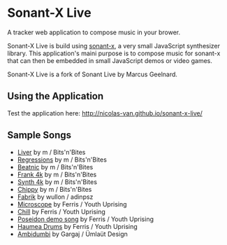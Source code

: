 Sonant-X Live
=============

A tracker web application to compose music in your brower.

Sonant-X Live is build using [sonant-x](https://github.com/nicolas-van/sonant-x), a very small JavaScript
synthesizer library. This application's maini purpose is to compose music for sonant-x that can then be embedded in
small JavaScript demos or video games.

Sonant-X Live is a fork of Sonant Live by Marcus Geelnard.

Using the Application
---------------------

Test the application here: http://nicolas-van.github.io/sonant-x-live/

Sample Songs
------------

* [Liver](http://nicolas-van.github.io/sonant-x-live/#N4Igzg9gdg5gMgUyiAXAZgOwBpzRgEQEMAXQ1AbVAjAGMBGAfQhuNWxGvoYBMFWUADDk6NexAK5QEqIR1qMAHkgBuM4fIbKIAG1R0AnACZ1XAO6FlCAGYQATgFtUaE4aYs2LnnzVyarsZLSKOycrkpQqoKeWroohgJ0nuaWNg5OOFAQAJZgCAxWhLy2PioMJKQ0ANZsABz6OKVg4mCkWcgodIZoACwNEQy2CNoIhLl6aABsk33KDPajxAjFHfqJIFYK%2BVnai8vG65tWgwCOqACsNWj1BwMIkFCEUDRBhme9N7zahACeDMRZ9iCExwGy8X1%2BhHs%2FE6a1BAAdHvkTqhgTcEVAylC9N12NobEwNEcEKcoiA8RB8odkR0cOSkcSUbT8ZDofozkyKclrHZHKS4RREsYhEJBVhBQBdHA0CigdrkOhvLAixXKoVinFKzXCrU65W9PWahVqhXYbXK4FmrXigC%2BWFlApVYsdRsNGst7p1Cv1Tu9LuVps9Z3qHoENptdt8jGY%2FBCGjEPhEXgkUgTGnCkVkiZiqFe7MjDC5qV5%2B1Cbn4NU88dJpYCKY6Fd8YRUemiOj0qySFm5aTiGWyuXyhSWJX65UIVSc%2Bn07EazVa7TOUymM1uw1GQToAi3W5X8xaw7iZzzoKs212OZBVIZ6CMl9u90ezxzR7vnx%2BfwBQQboLfEKxKAma54URIkSWPTZ0UxfgJlxfFE1Anw6RPak1iQ6l3jpFlzlgzkuyLdIQH5FB5SwYxRXI0jJRAaViPtYi6DQENdWYpjWJY9jhXDOj5S6Di%2BLYgT%2BKta0uPzaNUAbRMq0zOM%2BECVMuHTBTGGzasNELHkFNccSUEk2h%2FG8NS%2FCTeSjKbCItM0NszILPDNNJTIcjyAoihRWRSjHCcUDOdz%2BiaFpCDaVBugMFdBjXMYUG6CYBBnfo93PDpGLvU8dgPWErxJTc0DQfZQUGB8ng3eJXyGd9%2FkBYLSvBKC9FRYCMQQ7y70grCOgEBs6Xg6lZCQzLEPxJq80w%2F86BqHDbJSezZCI8gPUSOgqJoygQDlbU6DdT0NQ2gMRU2vaAx2rbdtdbAjvW%2Fb1UOnEw1tKgNB02MuGkkxRDkusZMU5saXzVTc1eybu15T7tPcYJK0MkGTI%2BzwlJ%2B0s%2FpfRtAfwhz%2B2codll82ZPOqbzsYYfz5z0HywqGEZIu6GodxAUoEoPeJZBPM8GZS6kYqZzYCugR8XkVD4yt%2BCqgk5sF3za0XIKayXEQljkCS4aX5eQ69esGnr5blsl8Q0nsZoFMVDYWsUlplVaBUupjzqE622NtjjbojRNHoBl781rEWAbhz6VOs%2F78114tPBd5G3Zrd6gmuUtvdbWIvU7Kae32RyBxcg8CdxnMQobWcAqC9qMDzUpwopjcBAmDbdwWBnulF1LEucG4msMfQJjyrm7h5orn3AsWhc%2FRkBZqtq6DodgGvpElG4ntqMEbrrCQ17WKRVrLlepYbmVGwwMJ1uy9ZwWb5tIw3DFN2jzfo51r%2BNS2bev30zmNM4TvNB27sv%2BUH8NJ%2FTqEy144HR%2Fs%2FV%2BTpgwsUdvdLgIcpKQ1dhHZSDAY6%2FWsgYEs6l968jWKWHSqJw78Chh7VAUd9JIO%2BlDVSaCE5AxbKtdGg5XKkg8sQCoeMGJxVmETQK7RGYExLuuYKFc1h02rssKhTcWZiLZtefQNR273i7k%2BXSQFNi%2Fg%2FJVAC1Vxb%2FleC1EC7M9EYlnhNbqqtlb9R%2Bmha888t7QWuHSQOPhZoUWcIkNA58VpygYutZKe1jTJW8a6Mivj1T%2BJ8eEoJhoAkhI2sEi6YSlSiS8bxEUKSxRoHZKk1xaSGLsk6M4EUGTDQ5JKQU9JmSxS8XyVEvJOSilZMSR%2FLx9Tyl%2F0KXklpR1cltNae0mpPTundKAUMq6%2FTQwiQ%2Fs7MGT03oEPgcmT2%2BZkFZj9kjRMjj0DBzBnpYyYdSFEJsss0hiM8ylg2bIFOGNGGdA4WUFh448aGH2LnYmukc79H4ZFK404q77j2EjZmaVljTwsbXGCd5uYPG7nEHoWj%2B4aPeD%2BQWtV0AgoYFLak8jWr%2FhqLvCkpiSRqxXhY1C6trGax0Z1PeidgaHwoOtE%2BLiPHcXiT%2Fb0rKAGOnmt0Z%2B7LImcr5eMiMa0Blcp6etMVADNqANGQK5igCkn0tFYK2VgYVUXUOpK1VrFIFiW2fMxBByfZkIskZX2sRjXnK2eWCGczQ4IMOeQ2OlkrV0KcgwhmSNmGsOxAIHotyuH5yMHQVExdyYCKSj0MevzErxG%2FIcSRF4m6Yp8qLSFvM6pwvUS8LNI8X6GMnhJAtbV4gmMXmY5elJC2WLJSSfYI1%2BBnFJbhGlTilUiiNp2xaUozZeLvoJAd%2F9%2BK3SorYCAphEALibY3JA3AAAK5QljtH0NaIAAA%3D) by m / Bits'n'Bites
* [Regressions](http://nicolas-van.github.io/sonant-x-live/#N4Igzg9gdg5gMgUyiAXARjQBgDTmjAEQEMAXI1AbVAjAGM0B9CWk1AdlxvoYBMFWUOEF0Z8SAVygJUQkQwAeSAG4zOdRkogAbVACY0ANjXcA7kSUIAZhABOAW1Rpjupi3bPe%2FVcLouxk6XQnH1oXRSgVQQ9NHRRdAGYAVg8zC2t7R1woCABLMAQGSyI%2BG29lBlIyWgBrdgAOAE5ccrBxMDIc5HQEgBZmiIYbBC0EInzHHt1EppByuzGSBFL0Hr6QS3lCnK1F5d1cDcKhgEdUOsxdGcOhyCgiKFpAjCN1zb4tIgBPBhIcu0D4gc3sMvhU7AIMIDXgwAA73I4IU7oIGw%2BFEcGOTDJEBaaxMdQIpFCXEQQqbSwnTI4vEUxGoKEksEQxJ1XCM1JWWwOZEgGGUHAC7A4fb7JyAkXYMVC6WCiVSvp9ZJGPr7ZKAnoAXVwtEooC6FDQkxl0sN%2B0FppNRrQ8XNRpw1ttZuNFsdltFNrdJo9mA1AF9sHrKNbkoL7UlneGw8k0AkvSHJbGo8ak%2BbI5Lww6vYCwwK%2FQGQPrrazQ%2Bni16y0WE0YwxXdNXS8mG6mK%2FFWTH65Ww9m84GUAbE42S0PByPh2Pkz2C0G0GXx3PRwv56HJ4W64v10uN6O%2FZO5MwBBwQqIvFEj54JFJvHJwpFgnIYnpEti5Bz0tzZL5XAePGIr5%2F%2FJep5cGEyhUsBDAPnET4pOYnIZKe2R5AURQlGUAyVEQNSoIkQgtG0HRdGgOH9EogzDKM4woD05y4QM8ztEsji6GshyWNsux6CitJIgYmBCNcCC3PcjyPixwIfN8vz%2FN4hzvKC6ICPxmxwlAhIycpaIYqejJyNx3iMqxlLaTSRnEniCn6Xir5ct4fJ9uOoqSk5Tgudg4rOR5TiOa5aBaiAOp9r2Bo9Bw46GqFzohY24WWhFw4xSWCWRaFK78lum4ZQuSUJalfaGn0mWFeli47v61AEvuZzGMeinVeeAR%2FtwN6NRo2gtQw1nwR%2BoRflVIR%2BCe3UDRegRDQooFAZ%2BkFjZ175ZLk%2BSFMUjEoLxJEVCQVS1CgxGzAMrTtEQnSoD0aAzOUQwjGMgQ9Lxh5zAsK2ZtCbE7E9XFGVg8TxPs0I3NAwlPLoSmeBJPx%2FDdKJyd8FnoC8hwqWpO0oojsNYKy1KkrpplsjS5I45jSPYoyaN1Ie7KwW%2BtlpfanlOd5HnuT5dPM752q6lOeVRbaHDZVFSX2tzkpCzFotC4LvMi%2Fz4vC5LEVi3LuUUEVm4C1lUvy9Lcuy0rasq8V%2Bs%2Br6u4VW4KCHnIv6TdwAGjXVzXW61sRTM%2BBKzfSHiVSgGPgVbY2241IERIHEFtVBrs9e7CELchy3LFg93oZtmHbbov14Ydx1Uas62XRRgQGN9GMPQxezQS97ErVChl0lRmAGIeAlCQ8TxsPD4mglJkPQtDTIndiCPwnpcQo5pAh1GsOkEsPZmkjXSLBAZRkMuZWkNC8FNpDZp52crW6s86LNH2z%2Fkc%2Fq8Uy4liQFZK0z75fzp3xLE7G2VZ5exbBJ%2B3VAeO%2BNwd%2F0gi7OqUdfrgS9j7f8g0fz8AaugSBPUHZjSAeXcCoD5pISWqhIIidSIYSwigG0FxggZwIuwHCUU9qkTztdM4REGjnToo9eODRfqsUrnsD6tdgYg3%2BncFuokoYgkkhDPqslhF93NmwjSqlh7SNRKpNGRpCbY1rrPMkSN1Ez1xqSWG6io5CF3q5fYgJjFuQ8iYix5izGmOlJYhU2AlSSj8gFKgnMDQYANl4w2MpdYzm8QEw2fib4%2BNCRuXWGYrT8wME6MJcTfFv0LFEpoRE%2BhETioEzJQ4Ilth6NGYiqSslFOya%2FfMe4zafxttAs8v9uqMCQXVSCZ0wFu0ptvFpPUP4wNqv1eqgExoNN6UAzAd5PxRyhIhRaKEVq0TwcnAhWBZkMAOmQ9Au0LrkVoegeIhcXglw4msjG7C3qcJekZFk8QribD4YDQRPcJFd1QO3UG8ktIxmCIPWRRlnmozeZQqe3BtGE3nlSJetcN6rwhA0YmVk2ldVwLvTKNirG2K8uY2U1j6ZuRcWfIMGsTTEXtIS2%2BToiKkuvgSpoYU0w809M%2FIlVLdYUqJTfMlsUCWsuZbfeWT9iqGA7Ly%2FlJo2BOCNvmQsMToqSsStKyUBhRW3ypbfechhyVKtVSaAw6riWGEZaU8q3AvYRxqu1Wp9sJqjO4EAw0IC4VzV6Ua7pIczW9Idpalwwy1hoLtd4SZsdsFp0YXMra2ElkrKOl0RIdZi4DBoZRGc%2FiqEMHogc56xyDnV3xrXNgrCxJkWbiJOIPQQa90eatIRYNYZsDzYjYeNax56B%2Bjo%2FEgKCYGSzQvZtw8IW6K0gkResKt7wt5DTIpZiJSOUnTiwK7iL4ZLCg%2FOd9951K1pfS9cetkrstVvio2JtDVmy9V%2FapltYH9PNQAupodYgzihC%2BH1hDPYVKddbYacCBkWuiGHYBvT0EFhjlglaUb1r4O2j0BoIUY2kXDVnS58qllxoLroNuuDk3MMfAPckHCPZnNrjaOomb80AwEegEZFbO6iORvcytby2Ag1rUZI5MjJEYBhVjaen0u0dtBSZbNzbYbr2beMhFo79YKuFI2RyGLxPYFFNOtx59oqLuKd41d0ViXxLiaVPyNgIAmEQJGkZJCoA8AAAqVCWF0G0vogAAA) by m / Bits'n'Bites
* [Beatnic](http://nicolas-van.github.io/sonant-x-live/#N4Igzg9gdg5gMgUyiAXARgCxoDTmjAEQEMAXI1AbVAjAGM0B9CWk1AdlxvoYBMFWUABk51GfEgFcoCVMJBdGADyQA3VDnmiGKiABtUAJgCsRkdwDuRFQgBmEAE4BbWWYNMW7V734vNtN%2BJSMkJeylBq6F46%2BijGpn5ultZ2Tr5QEACWYAgMNkR89r6qDKRktADW6oJyxWASYGQZyCEgxfYIughE2ahGAJxsNeEMjt0kCIWxRhi4Noq5Gbrjkwaz8zbtAI691WsM7ZBQRFC0wcYzIHPeukQAngwkGY7BGld8N%2FdEjgIAzK%2FzAAdjrktqgLlcgVASt9DBpdHYmFoNghti14RBcutQWiEcjUXJ0dCBASEUlbA5nC0AZQcDhVrTsHTGcyfth6czVqz2QzWUzOdgZoK2cymbyRdhWUYALq4WiUUDNCiYDjCVWMjAq7Bq5Va3XCHVq%2FUavW6g0ms3a42GqUAX2wCppVpNhudrpd7rd6s1Zp9Vtt9pAiotpqdls1YddwaN4ZD3qdweV%2FodKCVodjno9LqjGZzqqTgcdMczuZLxbLWtt%2BYU7gEADYzGIfC1q4FpL5q2EInJq9F1H1Vn5GGSUpTu3Q3MwBPEuAEm2P%2FN5JG2UAAOUKqdvj7R6PsDmcMYcUtKZbK5fITIrDUpECqGXatYZ1BpEJp3%2B9tDpdHqxFcYAxDFQRjGC90H7PYbEWZZfCuPF1DQQRjD2A5oGOU5DBMPZ3juB4nmCOQ3g6bCvmJPZIRBFFoMBYFiN8Qlq1gnEMRg7ESSYljcEJGjGIPKxyVSKkaXFBlhKE0ScH1MTJJE6SpJlEA5RTZMlR%2BUxy31H41NNFTS0ZDTS0rO1qC0SdUDXQdF03bhWzwhsGE7SzGF7ZstEPfj5wnDxVy8cRLNnJcbISOyN2chcnPcnjkiPFp0iyHI8gKdQMIfQDr1vFAjAAhgn0aZo0AGXAP06boXjYNh62SoCGhAtAyvAyDqvA7F4LYPp4iuZCjhOYI%2BlZS55iw%2B5HmeSjriImEWghYEGLaqioS4%2BCzLopF2JAQlmIo7jpo4hF5pXDhVtJXiR18akUwZbkOXFLlJNWIUZlugVhRmc7hRku7HulWV5QLFMIyzNNfRjbNgYB%2BNQZVfNFU06GdKzAxeXhxlEf1RG0FR%2BHIcoP7zXB9NsfxvHCZ1QGvUxs6wbjSn0xJknoyJinqYZmmNTJpV%2BkZdntU52GeZhvMbSrYzPP2ls51s6yHKC8JJacvK9xco6ovlhcTJQEWtx8kK%2FKCTxAvsyJAtlsDAtcykBxi094pAzLUsqKYVMy7KX2af932Gdoiu%2FDAfj%2FeJilGKrJjluqlgavryNRAw0B%2BAd2oQQ5ULOJKCI%2BHDhpQPpMMIz5xrR%2FbJqhBjwVmol1Ba7aMXopqK8xCPaNxbFes43OfZr02Tqx5kPXEk1Vm1XU%2B9NXuh6zSMx5%2BOSFKoH6KD5yNkd53nWbzxe57X51WZhzB153jeBcM8zVfVqyxfMiWQqUYL50cncpmnBXIv45WPIEY%2B%2FN8xcdZQC59318KnLiF4dusRcAWziueSYNsSBlDtiuMytR6g5TfJlD2X5ghsAyn7YYAcoJ3xDrg2OWINp%2FAwMXfY8cUJdV6P8Uag1cKoHKinMadZ8IlyLqRai41awXCWtwBirFa4MThA3Da%2B1m4CBqpnA6GJgFyFOrPc0UklE9wZMIVYg9VESi7rqGY%2FcRKfXkt9IMC80asjnpgDR2kUZmKRjYreaA1zWgPsYuxppUZWN0qYUx89eQeOjl4he2p3Ham0tHbuJirHL0CavU0aAVHROLMTUJfjjT%2BM8aTZxndNLA3ZjVHu5i0z6jYLSbmghN46RyZnPJMToYGQDNWI%2B4tT6i38pLP%2BtkjbKyHIrJ%2BXhGmBU1uFc%2BUjf5XyiLfYOJselm1ASecBCUWjFFtqgH4fRazwQKo%2BRBzt1C%2Fj%2FJswCqDiqmQQrWcq%2FtgJB2NjBeqKxGobVrGspCFDOpoTweHAaadggzVoaXdAxpw5kQYr1Aufy0bxF4YwfhNd1qomEWxURNd5pGHhRFPilINDyMScKVkMxTD1lxdgfFOLsAcB7oS4lFLsD1k1GuTOVL6zwUnkYmkcSansr5lE1xu8eW5i5V6Dlgqyz8osUKsV7oRU%2FEceKmVZTMlnXcdy2V6Sd7L2KYydV1TeVFPyUKtVa40BnI1dK3lhr6zar1Gq3k6yNVKvXoa2kGBM4WrlQGFxKrIyFI5s65VmY6lGW4P0lpktz7Xyll2Dpt8w2yL6cLbyzSNb8C%2FuFfWGh9wAJ%2BOVfcwDepgLPAszA8CrzQJvHbf8GA3aASdq%2Bb%2BpCDnkM9sEOB9acHVWuesW5Kz7lwsEH0DZ4cOqJ3UDHLOqchoBSYTnAQK4QVsJWqCriAiq4bQEbC9QMLsTlXEehCFh1H4zJAFinMKiR6nt1RJC92j%2B6j0vWgZlikZ4uplWkpxgtA1xrPgmk%2BrSL7hplhM421ZgHPxrLrfcgz40%2FpTWMw2t9%2Fxpq3Dm2ZsV83W3rcs9AlasrbJrWgDK9ajnfgwYILBgFW1XJoRBUOdzw7TRnVIuOCcqFTDIZ88dDDR3MPUFHDhhdN28bBQCyFddNpELhRuh5SLc6tTbtMjuv0SwvQZaS7ABrtFrjxdSlTuiSVKY%2BlpqpZSvoPqDB48seGfV4e9KUxexNpimhs%2FzN1NIpUVPw%2FqbmhrB5b3c4yWs9JfMWbdMvJ1FTQsea5jp%2B1qSjDWZ9U45zZ0zNuKVUFjzcWfHz3NTjMl9mPPxctfK5SqlzQJO9Q5jLcNsshNSzFnTaW96JeUiatx1WHNc0s%2F5rLx7Atdbwx14LRXMAFZRiVy0lnAt5dKzY6OdrqaxYcyNisRWn32vcV4owAWql9aNdUhxE8hvhdK2NkME3IuZfUnN6x6S8Nbb8%2FSXbmqZ0haLL6jlBk5L2AgOYRAzQMrNofDwAACqUCYzQpU2iAAAA) by m / Bits'n'Bites
* [Frank 4k](http://nicolas-van.github.io/sonant-x-live/#N4Igzg9gdg5gMgUyiAXARgKwA4A05owAiAhgC7GoDaoEYAxmgPoR2moDsetDjAJgmxQAGLvSb9SAVygJUIkNyYAPJADc5onqogAbVGgCcAJk1MA7sVUIAZhABOAW1QmF9I81YdN7iRtd0fAWlZFANvRhUodWFw7T10Y3CLK1tHZzwoCABLMARGa2J%2BO1QAZjCQNUYycjoAa1QsXAqoxjBJMHIs5HRsABY8SrsEHQRiXP0hdgwBlocx0gRilCMS6ZBrJXysnQWlkrwN%2FKGAR30ANjR5Q6HIKGIoOhDMM4PN%2Fh1iAE9GUiyHEP26zewy%2BVQcgjQLyBjAADvcjghTih%2BtC4VAwRCSmg8DpbMwxAikfJcRB8ptrCd9Di8RTEagUSSMfo0NiQIzkjZ7E50HgYVQRCJsSYhTgRWKcCYBThpi99v1xcKJTg5cqcP0VRq1ar%2BlKpewALp4OhUUDdShoVaiy0W6Y2q2262Oh3O%2B2uu3up1uz0el0%2Br2%2B72BjD6gC%2BOFNVAtuCjVujJTjCdjSZjKfjybTqcTmfTWYzedzBZzOdD4ZAZqlfornqrLprrrrdoblqb0xbJYjKEoVcT3aTvZj%2FbTg9ww5wo%2BH7bL%2FLH%2Fpngurc8XusXlZnq%2BXG8n5bX%2BZXu43S8P2fHh83YY75vY2IPN9Pd9vD6Xocnig8gk4%2FnEAj8r4kwR%2FBKRNErKvnEzgYGsr4cqk3LyNw7gsO%2B4S%2BDE%2FiBFIMgAQEERqFSaGMGBywQUklicmkqGZDkeQFEUfiVNUxB1PS5SVG0HTEF0%2BgYPIgzDKM4zoEIFwopUcwdIszhCFc5LbLs6TQrSSJnFJryMDc0D3I84Eooc7ygr8%2FzybpILfMQ4LODpmxooSfiHNZZmCMSeKvopfiMocrmoe5lJeXiDluXi0Fcn4fKdiIirytKoo4C82JxTgnD7COa5RdiLzLoqtoxdFkXpUq4WGiAxqdheaC9Jwy5lRVK7lUetWVfVNXVRWjUtc1Y5btOj7dfevVVXVnD9QKnWdkNvU9RN42niN5qtWuc2CgtopLWNbUDU1y3VUNM2rfN7WLftm3rQ1h1jWdjXbeeU6jStt2nXdx3redW21VVO0PSdj1rZNt6XaW24%2FVNgOfbqz5Xa%2BiFeJ%2BfDfqhv5BJhcOAbhPLQ4RRjEdDQXkSBbhvg0yGw3BeN%2FojxPYUBeHwQRuiSU01PY7BGTZLk%2BSFBJRFrPRpA1PUKDcTMqitO0nTdJgPEtEMIxjE8RhnFiguMGJcnLEY5QebJHOsh5PnsAYCvQupdwPE8vSAsZHzfAZISWTDltMsstvWZ50mwvC%2FnLE5pIuT5XtkjZqPeXS%2FPUqSHtnAygWkTBIVdTOkWKvst6tilieHgn0VJ1q2IlIVxXUNdXZfX1S0Hrtv0LTNZel8XFeHd9R0HR1V0AxtPXl3eHfzraF294N5VV0DQ%2BA7t%2FXPc3%2F1x8Dw8z%2BXYOlhDngoB%2B8OOaYMMYSE5PKCj280%2FEhguFB0fBcs4SQ8vhNr%2FhpNb%2BElNI9h6NCLj2GM6UzNUWztGodzvMTBLIWbFRZcUAWpPiMt9AlHllCUS8wtYGG1jJHYHMXA62DtgMoqkjaaSeIg1SekrZ%2FBCFCC2oIPZoCMEgt26JPKkKsu7cy6BapsmcgSF2od%2FaeVZEHJEkcw5MMoYCdkJ8ca8kjEqBU0VFQyOkXIqRB5NTqi1Eo7UajsQyjziaQuQih6Nimro9uzZxo7TlnoocBizFGOSg%2BUxWc6xlxWKKJx3cjwuL3CnSqTjDH1mcUnUxeVeyONilYvsK5QlBLcSEvKA5nHpTsX4me09HH7AtK4sqwpXoYHlBgMIkIzg7SvEk4pyS5zzxoASC%2BK8CQoT3rfLCO8ogNP3uBSCBJ35n3whfemJMiZX3%2FOgHpFNd6xFppzEiKRT6AkoqzGiHMwEMSYssS47ARItGARxboGAYGAl4tLASlwpIqWaELZWCD1bIJVmg8kPkDC9CaNcBAtxcGoESNCQhPxiFQzIaZJhylVLOx8ubBh6IKHHMZD7YOft0FIh4TSXWnCKFplYaSDpgJQrmkkVi2RUjcXYrUfsTxK58UvE4C8Gxi4DBaJKjo9xpT6VAx2mVEpLLkkJPyayzlE0AmijOGEBlAr7w8shJKPqZxAlcqSUyuK3jjGCvlRPUqzLKGxRKPYyVCqhDCrzOq9uvQiWarKS3KgBg8ksg1Ras8L5KlLyGV%2Ba%2Bq8Bl7wfnvQie8OnkwQraq%2BWF0JOvviM%2FCbqJlkSZmWFm1F2ZLH%2BScqoPNGJ8wFrGjZnFkSGEVlLfiNtlIfjgeJJYaAsDXK2CggtqluFCDVcWnBJt9BGFdh8629ICEmQdpCAF8JPJrDsowiEQgmgQvYb7ThMKAqki7YiwRWAPwiMmeReQGKMrRXiteRcyjpj7E3aqLdLxd3ZR3dlPdR7D0xWpQXM0mA8m5NFNey9N6r0PvvU%2Bu9L7b1vsfa%2Bj977n3fs%2FT%2Br9AH72D0NZNP9d7BS%2FuvVq41YUjxQYMfBx84HO6IbXFB4DlrJVzxg0XSqqHfr4ZQ%2FylckHH0QYA4PP95G0Nkf%2FTR%2BjFZv3Ueo8hqjT7GNUpDNangVT161L4wjO%2B0MXXr3RpjY%2Bc7uRHzxt0n1j8%2FWIzacMpp8mWnjPwh0lwMzI0%2F3uYrRZiaDDsDASm7ojQM0QIOVgXovQXB5quZjDWpajI3ODtAjAH5HnPNraEbtwJ7ZNpQPQu25DBEsJ7bQny1D7JMKwHC72Q6oUjtc7CkdQLJ0QgMGsWdobY6wfbsuuR%2BwTDFdVCVme5WStntKhdbJfUBYQfrmh0VyHQMNeWvy96W06uCnNXhxjW0%2BskZa%2FBlkq6y7pogy1TrOGzo9dFMy%2FraHBs6mGwxhbq3HGrvFvNGb3GmC8ehvxo7gnmkibRmMjGSnzCiO5ICamsmb59Ke5vX1OEVOerU1dkNMcKIRu%2FlrIwuaWgGecHZ9ZItNlg4s%2FskIVD9aKzOUsb7ClNZ7HLT5XoQlPObBrVpdA7BguNq%2BciFt9sKE2Y7ZF4OxaYuCGs5wyFRJksB3iwHYRfkmEGChDl37C6p7FPFKkrFwu04VlVEL%2BRypqs6JWqN8Va4ziipAyY2b%2Bq4PEbQEUwUfLMM%2FXega9jvLNcK8NSKxXq3ITbaV83Z8eA7AQDMIgLZkImhIF4AABWqIsbotmQxAAA) by m / Bits'n'Bites
* [Synth 4k](http://nicolas-van.github.io/sonant-x-live/#N4Igzg9gdg5gMgUyiAXARgEwGYA05owAiAhgC7GoDaoEYAxmgPoR2moCcetDjAJgmxQAGLvSb9SAVygJUIkNyYAPJADc5onqogAbVGgBsaTUwDuxVQgBmEAE4BbDQvoZmrDptcSn3LwOmyKAAsnowqUOrCodp66AAcGKHmljYOTlAQAJZgCIxWxPy2TmqMZOR0ANb6QvIlYJJg5JnI8WhxeCW2CDoIxDn6cW3GICX2faQIRejsiSBWSnmZOhNT8vN5XQCOTutdkFDEUHSBGACsIXML%2FDrEAJ6MpJn2gQZ469d3pfaCaELtl4wAA6HDYIbYoXAA4FQL6CIx4HQ2ZhiUHg%2BSIiB5BZWLZODGo1CQ%2FHEb4cC745LWOyOFCzQFUYyJRk4ZmsnBM9ksznMkSJXAhZn8nCnHCvADsOHapwAung6FRQC1KGggokROqcBqtZqddqNSq9bqjWgsO1DVrpQBfHCKhlYEXmo2O51O43210ms26q02kBKg06z2B90u7Um%2FWqwNBfUh11h01On22lDK2OhuPBiNqjMxh1ur3qpN%2BhnYHNl9MV8tF%2F1YSt18sNi3W5PKjAFxsd%2BvO6sMtCcE3GLsZzCvNAqztVy1FxRuQT%2FGfeKLOHgSAI%2BFHhSLyGcxdc8SmpGnblyz1Dzk%2BL490PxSGR71yb%2B%2BMXdL3yMA%2FU9JZHJ5AqTfScCMESlKQ5RVOgNQdMB9SNMQzTFMBXQ9H0gRYAYaFQaojBjI0%2F7TLM6xWEsKz6G82K4iggyQQCezQIcxz6KcrwAh89yPM8qAEVc3SfCSggYFxQIgjiYKEmRQkwnxqBBESSIziJaIIkihEUeiymqUpmJSUuFIWFSaRLvSKb6typkcuZXIWWyVlmZZsogPKKYtiaeYuW6rnum5IhecGHkij5PnebGbkBWmLLBfaPYpqFeZBX54XxbmvkJclSVxSl6WZSlLlWtOKIsHCJh8AIe7iP4d6vhuailc%2BugAbMM4fgZwxvgVZ6hJeHXlYE57XmE1WVX1L4JEkemHpxeAZNkuT5IUCFYWUxCVNUtTQQ0TQtEE5wikBWFIb0%2FS0mKGASrt2HjHhfaCURyx4ZCKmiUd1G7Ag%2Bz0T1O3vDxbFPC84msbCqAGGsCzQgSKDMesYPaXEzH4vJGkgPiD3gsMyMUadxKkhBcNIk1R54EZlCGsYgpcmTpOcrglN8uTVP2Y51DFtFnmeUEEoxSy7PZaz%2Fnc5zKoc7z2X8xFfNC%2F5wuCxlIsS1FyrRlz3mnEyiveYraAq0r2sBprqsRsr%2Bs6xrWsBurhvG%2BbLKm2rOs2xg8sDuFpMyc7wYu9TWCk17bsqp7g6%2B67TtBiHpxBV6ofh%2BF7SR9HwYx2H4VirlzbLkwbUoKdC4lYNZW3oEV7KANhe1bEbRZyi%2BMTcurgZztb6dTXxX59Xb6Pug0R1eg8JN1XtKTd%2BM1%2FqsmEgWBK2jzBG0DG0o%2F7ShnHHadowXVMmD3dixGXeJCkAc9Cy0QcRyBIYgkA%2BxJz%2Fd9gPoKcG8SeDkOgyC2k9%2FDKK7zpynkY9aPqY9swsY%2FHYLjTEfdIRE0rJTNkNM6YwMsnA%2BmcoFTM1TJLSWMc2ZMjZlHEKrNMF82wXzXBUsEwhUjOQkh6C47kKITrU0jsg5B1OHzXA6tqYsK5tTJhHD2Fcw5kwvhIcyFBxEdw3BGsyFiJoRQyRMdoyOzCkOZRnYU6%2BhnBnXqecaqrgqiXduLUUQviukVPuV5a7uEzl1QQ5jm5rkGg%2BAahihpdzFLYvuswpo%2Flmnhf4JRFrLQgqtLCU84ItGCYweeh12BCBiaPHCJFu4XEIlvKY10KIsP3pE16dFj6cUVixa%2BF8gZXxuPcbSpxhhQ2EhRe%2B0NsYGFAciHgn81KYhRnif%2BikkZIm0m098Y1PyGSoCo7yiDoHjJZAzFBNZYoeiUTLEmCy0ruRzGomg%2BVLEVxXDnEuuiC5FXbiXYxMxTGDIMg1E8mjrFPn2SUpuRzO5lziBcN8HiB7TV%2FHNWkwx%2FGgSWuBaMNQImhPgrSbaFxOjdAOoEGJcL4mr1QGKU6KTbppJ3hjX4INslvTyfEf4X0ykPF%2Bu1QpRLtLSyhDUx6yTn6SQaYBd%2BLTEbIx%2FqjTS4NMa9OxmgMUTS%2B7DEgROMMVMcAClFeK2mkqcBChlMgpyqDArCuVcoxh2ZRkqtUanf0bZNUarrIwther5ntn1YouZ%2BrjXmnWWnU8lEiqN2zi3XO%2FUIg1RfCXMxoRrlN0dRebqT5HlNw9aNFIQz5BeKHt8lUfjgIBPAmhDCZ1QWbW2nPaFC8IRwoiQky6SbUWJPSY9L2WTD7vX0AJUpnxikoE%2BtxclPKsCCTBq08S9SbEcoRo9fpHSO49PaRkjlFLub9oGWGgy8ghWWpMhyampl%2BTTIVUqF0Sr6yrpVfLFdyyPQGGzOu0Zm6yz7o7JrAOSzEpxnNVa69oYU72VsBAUwiAWhMSEMxJAvAAAKZRJgtFrJaIAAAA%3D) by m / Bits'n'Bites
* [Chippy](http://nicolas-van.github.io/sonant-x-live/#N4Igzg9gdg5gMgUyiAXAZgGwBpzRgEQEMAXQ1AbVAjAGMBGAfQhuNQHYdr6GATBVlAAZOtRn2IBXKAlTCQXRgA8kAN1kjuKiABtUAJjQAWDYwDuhFQgBmEAE4BbVHQ16mLVNnm1X49V5o%2B%2FFIyKACcLgzKUGpCEVq6KHp04f6u5pY2Dk44UBAAlmAIDFaEfLZ%2BqgwkpDQA1k5oHCCVYBJgpHnIiYI9OJW2CNoIhIWohhh0zs3RDPYjxAjliQCsyzhWisV52gtLxiAbxQMAjqihABx665sDkFCEUDQh5ymHfNqEAJ4MxHn2IZ43oMvlV7AI9GsDpsAA4PI4IU4oQEwuGEMHsJraGxMUTwxFyLEQYqbKwnbIgQl4sY4SlogR0ZZXCnY9LWOyOWIgaEUZy8rDOK58wX8gC6OBoFFAXXIdAMWGEsrQ8v5emwCtVytl501em1wn1yvVSqNOrVKrNWp1esNhpFAF8sFKeRCdWt1dbLQq0Aa6N6bQb1W6VUHPSqPX6vQH%2Ffb7Y7%2FIxmAImgpePw%2FCnxMF07iojE5Cn4vpViYGKzMhymVxXInUNrUqmBPnvA2s2EIrnswEGIWUAz9lXSxY2Vlezl8oViqVFhUZtVCHUnKEmi02h0uklQkrpioGAMhiMQmhllNKnN2tPe%2Bd9ocrNtdn4b2Te3RBC6obuEHcHk8i5CgR9vl%2Bf5qXfd4QTpJxBDrQ5YSgKl0GuBhYNBARlk8SkU1JBE%2FEpR9sM5XCnwJbEIIIlkh3LPxuRQGV%2BTogV6KwPQxRACUaKdGjfSDH00GtH1DCjQTNUMDgowZISGSuISA1jDiZUaf1%2BQExS6EMKTFLEwxwjExkVOWYxpNtO1ZPjNwkxLXxOQzIJpE7JRVDs7sdEXStcTLdlyQHGsUDrAdLKbLtM1s592wcqzmx7ZJXK7dyRy3XICiKEoyn0FJKjnBcfLrFd2kITpUH07KZj3YZRl7ZYrz6GYz3vRJdUQ28dgvOQ8MRSZXz%2FG5P2gb8QghTrUwAn4%2FhCa9NjA75SN9MakLhLDESaGDUXRcr0OxTCnymXCSSImlsXmnCSJW4iiVijk5Go2jhSuJVhSVOgWLYygQGlRUNJUkTNX0r7tP5DALTYZxDOBjSTOlEGfUBzV%2Fp%2Br6DKU0T3oh6MHTk2VuKRpTfoZC0Jmhj02GNTHkf1GNUdM7zk1xfyLJskIAvs6JHMi30SzO1Aty89wUCpwK03CvnJGCgLXA7AXXB7EXBwyDzOQSidkovPRPu3KpiBqeoUEMVTQk8HK130DBzgwLd%2BkGUqQlCRUT2q%2BYL19aCSTvC8t1a9gMGU99bh6x4Qjoc5HcGkEgIBRCJpQpxlcQ5CDsSaPlvpBk9qJDb8K2%2FadrT5P4MhWkVoMJlKXZuOuQoBVNQr8uHvFSUXp5T6SeJpvG5k4zyZTSnacbLvWwZyIwr7yLQmiswKNlqYuYEXzmxp%2Bsgst0KmfFpyEiiiJi6meWkqnJY5HS9X501rSqp3Vpcvy9A1L14rzYPMY0tt88ljX99GtqqY3bCS5EO9%2B5facT2%2F5g4jQ8GHYEk184DRjk%2BZEs04KkTYJidauJY4nWJPBdORJY5bjzgIDAKQi5jxHBdMuFcGJCkerXV6co3pcX5Eec0jCHb0O1JaNhylVJenumge6hg1iqX4TQmhDC6GymwGIlhki2H1U4UpSM9CFRqSUsxcm1DBH8IUr6Dg0jWEcI4X6X0ijBRKNESIz6qltEunRvQ7RmiZEyL0fIwxyiXG%2BkFGgYxxhVKGDJnGDu3NITWW7qZeejkxYT1xD2JI%2FY3JEPOhEbygSZ78ylqE5e4S4jOW6DEmKcS%2FBb0nClOqD8dwZU1ssPeMwz4GyRJgU2N99xlX9v7E%2Bsw7bPwqg1Z2SxXaZwWsPGav9er6EAeNcBw1gJIjAUNBBM1oH4TmQnfQHjs6p3xNnT%2BmD4JrSJKRAwWzi4kJohJRi1dWJUProjCSDcPraJuSDCxzcEYoxMv48yISUk92FiWMWg8skvxTMXTmzZO5z0%2BWCoWo1F55kyavYe688kIReuObeRTKmlIPplTAxt6mn1XHlLoR5dYlI%2FI054iCmSnnaS5LpTVn4NSfN6PQTJDhDP%2FisAa4cQ4gSARA%2Bkoy4HwV6YKqaGBC7IO4KgjZfTySEXwnWXBv5s6HJwJdB5TEsBoEoexOunF7lPIed9FuxMwb11%2BsawyOMnl0CNtDIG%2FJdKtzjK9KGFqDXuukmTFitgICmEQF0Qw2tKk8AAArVEWF0SYdogAA%3D) by m / Bits'n'Bites
* [Fabrik](http://nicolas-van.github.io/sonant-x-live/#N4Igzg9gdg5gMgUyiAXATjQGnNGARAQwBcDUBtUCMAYwEYB9Cao1WgBmyrvoBMEWUHEFwZ8iAVygJUQkfQAeSAG4zONBkogAbVADZaa7gHcCShADMIAJwC2q4TQBMjZq0eHnY1AHYPvfpLSgn6KUCrBDtTOmjootI4ArH4mZpa29lAQAJZgCPTmBHxW9sr0xCTUANYlYfRg4mAkWcgRpVYIWggEuagALN6OA9ilNt1ECMUoABy62Oby%2BVla45PuIPP57QCOPlNsQhvtkFAEUNRBjr0HC3xaBACe9ERZNkFTczcdD2U2AgDMvQ%2B9AADqdNggdig%2FkDQVAfgIhFpLIx1ODIYjkRtzNt7EiIGjcciCL9CfiUhZrHYIsDyAY6Zh3AZ3NCOICOEzMAZfAkALrYajkUAtMi0P7uDgSzl%2FLCS9l%2FXyyzm9cWYSWimWqzW0XpszVyjVqv5JWU8gC%2BmCFtPleq1ypt%2BvtSt1artiu1szdrptouNerNFpAwsNKp9WrFYd96sdooV3vDcsj8alid9huN%2FstKDIwYjYZDRrDBrDsZzCbzubLbvjGcD5FLyfLlalRblJcbDbl%2BZT0Z1qprQcdiqHg5Hw7Hg%2F7Vrb7K9hpbTp7KpdHu9%2FR7LbNNbkTAEvkion49jkYkCR9RoXCslRMVQiSS%2B%2Fo5LSVOhkWcO9Q7zf%2FgRfhPUk%2FEJlDPKJ6BvFBvEBb8n0pVBX0yHI8gKIoaiUMoiAqaoUH6QY1lKepGgIZo%2BjYNBSOGWp2k6bogl6XQ%2Fnoii0NGRoJlYXosHWBZzCWFZbyBbEIVvS4gSOaBTnOPQ9w2W5vmeV5%2BK4%2Fw7keYkBESGEwUE9FNLhNTSRRbhtIMrEcQiPECXMokSSsslTApdJqTrLUGU5VzoQMDy3MZdzOT5EABSzTMRUcccwtHTlQoi8Kh0nLNaFod5xwSpLorSmLRzikVaBXDKMpS9LCrYTdzUoVEP2mQwD1%2FB9%2FyCK9uAvECNG0Vg0DWOQYMcjqnBcAQvy4TxDwgv8AgAiJBoUYCJt68DaCGaD7OfRSENyfJCjY1panKAgqj6KZEoMEB8IaJoWj2MjOLaDouh6FAEkOr8RjGTb5qgrFeM2tZTKEuI%2Fn2USEGOCTaNfGSvkeeSglmJTZNUmz5u%2BhZYUso6NhR%2FS4g0kALLkYzbPybizKOiz8dfCzMcSjE7NSWCnKzNVXI5FlMBZpJZnZzBvH8wKKFreKoryorhZirKCqFiWRcy0r%2Bey3KpbVRKFYi%2BIJSyyWNeVk0ZeFVXOQe%2FX5c143orFpXtSwWgEmdLXbbHMWEkZHK7c5JWZyXW29e1XoSoDbdXBQGHj2GhrqtPGbGumo65DmtBX06pa6Ya98A%2FvSavBG786pA5wmoj6JWumZPH0TxyhFWpCNsmIRSh2vb7pr2oCLO1D6Co26gkRhbntY1ZrYEz7JjRonfuuNugfEs4Ln72GIaeF56qBOH4XsdGtLMseMZs6nDIYfGd5%2BnSccxDfsAp7ez%2BRLqX2wGkGZV1z3CSaFAV8d5dB5wVZZNn%2FCu1BUxZrmSkApU05Vyxn%2FirEBkDgEAJ1rSEBw4YFpWQcgpBiCoG%2BH%2FoAsBLpcGYIIRLHBhDQEkLQT2CBGD7bwPilQ8Btp8EzhXO6KBupQyixoSKOheCKFagSPOVBdDyEzggfwhhfZOHCPoclMRIjxGwPkSOGBJV%2FJWAgEYRALRvBTG8PeJAPAAAK5QJgtHmqaIAA%3D) by wullon / adinpsz
* [Microscope](http://nicolas-van.github.io/sonant-x-live/#N4Igzg9gdg5gMgUyiAXARgOwAYA05owAiAhgC7GoDaoEYAxmgPoR2moAcetDjAJgmxS4Q3Jv1IBXKAlTDRjAB5IAbrK70myiABtUaAJwAmdTwDuxZQgBmEAE4BbVMZH1DzVhxNvxqDF74CUjJC%2FkpQqiEudG5auiiGWGj%2B5pY2DqgAzHhQEACWYAiMVsT8tmogKoxk5HQA1npYwpVgEmDkucjoAKxN4Yy2CNoIxAV6GQBsE3iV9iOkCGXoGX4gVgpFudrzi85rRQMAjnpoWIYALHh7A5BQxFB0wYZdF6vr%2FNrEAJ6MpLn2weNLm9Bl8qvZBGhDElXowAA53fYII4oQEw%2BFQMEQs4rbQ2ZgaRHI4S4iBFdZWQ56PAkwmoVE04jgvT6LrUvEpax2RyRWFUJLGfk4LIXVmA4U4UVCnAXPy4OU4eWKnCcfRSk7KnCqrLqyXilVq3C66U4DAAXTwdCooE6lDQGVZuDQZ3lTtlCvdSqVTodHt9nr9AblpoAvjhrXz7e7XYGY17nbGE%2F7FSGwyAbXafU6XdjEwHvbmkzg0F03S6uqqsCnwyhbWcsoX83H60WelGSwWWxdC56q2m%2BTnHZHHQOWxXfRmo2dM%2B3uwniz6y13e%2BmusZh2W1zG7Zwva3Zw2MjuWy7xkvQ9XbauO%2Fvr7fK%2Be%2BzWJ%2BvJ6WO1m79flxHm43P8PNxvICFW%2FJ860%2FD9h1%2FM5AP%2FWMQ17eQWEEVkojEARynkcQgkwgkwgiOQCViJx4zQxgOTSblCOidwUP8HxIm4bxAmkXCaPwtiYh0PR2yiNwKK5JxsjyAoihKBZykqapiDqBpemURgWjaYgOicRpGmmPoBiGEYAX0LB9M0hTZjaCT4jQTgYSsTZtiEqzKRQDJ9OEK4EBuO4HhIlzgQ%2Bb5fn%2BOkgQCXzMV8by4QRCkkXKPZ0VCyIaXkKKiTZUk9mSqkQBpDKUBxPFGUEGDUvIixOXSHk%2BRwAUqqlC5BSyVl6olHBAT8TgGpNDUOraqVWR6rJASavquuaoaWvNEBLRrC9o2AhszjHOaC1Ay8lvmtavwfdNwI2uMFzgpMVtmg62125atv7N8zr%2FM7DousCrpO274Pu2tHo2yCnsDI6py%2BgC%2Fu%2B4NEIJZDPDIhjqPQyRWMYvCVDYzRuPQIwTCYATyqyPjaLBpiAkEFZcewmHqLcDjYZo4illRXH0e5ZwcnyQpilKSS%2Bmk2THMmSYjMU1p2k6JyDPk%2FpBmGUZHPYCzoRmOYzKKqybLloKcrQE5ziC65oA8x5niC95QX8gE9ZBb4CoaVFYsihzMctjEzfiXWsrxJKHOJPF0oc6Fsoc%2Bl8qZB2XhpWnyl5GtZyauqavFfb5Va2qWs68U46yTgI4TvxxTTroJqm6hH0vRaTuLd6%2FqOroY7g47np7V7i2rttYProNa%2FLgHiy7AHkxbwum87kDu7bq9e671MVwrj7deHj0y%2FHvvq4Qh8kI8XLUbxhG8Zw8mmDJ6F5EpgxnHkYP0H8UGV6xhiCdcDfidCeGT6x%2Ff9F36%2Fj%2FpkSmfExZhfZ%2Bp0ElyyzQ%2BYqU6FOX6FQtKi10noABPMTK2XQBpBWWwzI23JA5fQGQkGuXcvcHWLw9j6z8n8I2MIiHxVVtCW2tIUCoWofbJ4gdnYEhym7NK6DooP29pwphpJ7ZOkskHUqlEQ5UCnuIosNU06ChkTVbOForT5wnMonMyjIzRhUX4NRjVVHqPUborRC0iyHmManVs25THHksXXaxJibEWIceYuxPQZ4tkauMLRrd5xFg8W4nxnjGpeN8d4kJwT2xSyLOBJ02ovFRKibEmJOikktkMck4ukTAlmlrnonRWicmRLybk4xjV9GFOKQU6xTiSmBIFPk4stSanlOUVebRLYGltNcaEgJfi0BhPcd0rpPSgmeK0ZLSJAoirt3GdMqZToBS6zmTMhZkzJnLPmWcI6dTdHVIqZopppT9lFOaaqZ8ncF6piXvjVeENrksWCJDRQ98X48Epk8VCR9hGCXJm4M%2BV8aI3IvnczijzwiZVxvvM41NX6fPKsIBmolmZmR%2FqQGof9WwQIUkpfmrMFLaTFo8DAhgVgy1MjsR26VFY7GVg5BI4VNa3DwU4clPkDYkMCmQk28UoRBTiqwnlCJ7ZsPxDwPlTt2E0KFaKhk%2FshXH2EKHSgLpJFNSyKqqUaro7NUlKyHVCcNXqoNcYfVxqDX6rNAo6aSiRxVwgiOOMJdsxvirj9B1c85x2r9C68cHqbXDker6183r%2FU%2BrtV6x1Qa8whrdAGm8NqNGqOxGGwN4bY0er9RG9N8bDFOtDbXKNGbcwBrjdahN2bdlpv7qPS6Bb02ZtLeWstWaKnD3OTQEGy9LJYQwlvG%2B9zV5kweZTB5crT4dvot2kmvbgUDv8EO5IMKqLCUZmJFmKB2CoSkiimSaLhZYpAXSCYmNKh4ugbQ4W8CzK%2BOQQgqhHDkQnBOHStyWtGUB2NiFQ27LCGcv4bsdYvKHJ0P%2FQK%2F2dpfakhdpwyVd7yjcJSmK%2BKsqF2iLDlGZV7pjCYZqlhrD4oLj4eNARi4OHsOkdwCRijcitXNXGDnRRNp%2FTFuDTm5jNbm1sfvFW1DtatwltdSm3jZaeO1pWgJxjfG3UxsrReMTkbXVSeE8m9jNcuOKqUwJ46RaK2aYk3W6N%2BbOMyaUzp%2FTQmG2BqbS2oGi922CE7QSAFXboZ9rIjOsic6yIjqxmfez%2FyJ3juc9O%2B%2Bk6PM02Q5EeFn9V0ZBeJu1FqB0VAOUqpeIhLiWQJ0uLRLfQL2LHYH%2BjYKDFi3poRkQw6sYT0u1kyghLLiEBRRO%2B0E9sphoitpwlY9D%2FaMOKpB%2BD2UYNcPdoB4q%2FD2B5VJF5hVSQZvocFJRyjJqTWUaIwnBbpHjCrZFHRy120zNNss%2BZkz7GDsSeO%2Bd%2BtemCleou42y7J362nbu6Zo792eOHddDds7j37tPfM1dv7APdOvee1957IOId%2Fahz98H0PYcw4bWDizCPjtA%2Fh%2Fxu8SO0cPfB9jw7TdW1kR87cwQDyiYufkDvVeT9D4Ei87jYngLScBc3pOtz4KkaTq85FldZlenpYUr%2FBLu7gEpZsRikWmXgiPqQSSm97BLIUqK5lD2nDVbYPWFV19PWOUfrZY13XzX%2Fby2oTlNBEU7b%2BxRghvrsH3aDcla7UbMripTbEWh2bRqDUXH1SKdOCdOBx0BO1b3pqo6h992Hi4%2Bgdt5wY%2B%2BCtz0FPT1ehIpPKPE2p7kwnjHin5pXVE9n1NuflPupe59rP9qc9F8rmmwvVf8%2B2pL76%2BvHG2%2Fh0TzXrNrfZMN9vMn8NT2e%2FqbL5Dzvu0F4TVsBAUwiBOhdF6YAqAvAAAK1QFigK6MGIAA) by Ferris / Youth Uprising
* [Chill](http://nicolas-van.github.io/sonant-x-live/#N4Igzg9gdg5gMgUyiAXARgGwCYA05owAiAhgC7GoDaoEYAxmgPoR2moCsetDjAJgmxQAGLvSb9SAVygJUIkNyYAPJADc5onqogAbVGgCcuBWMYB3YqoQAzCACcAthpN0szVh01uJz7t4HSsujGfowqUOrCXozaeuhG0RZWto6oAMx4UBAAlmAIjNbE%2FHbOaoxk5HQA1qhYQvJlYJJg5NnIKHX1eGV2CDoIxHm19V0gZQ6DpAglHaPWSgXZOlMzxvMFvQCO%2BmhCWJwg672QUMRQdEFYACzy6%2Fw6xACejKTZDkEYeHd9T%2BUOgmg6l8FgAHM4bBDbKKHUHg4j%2FZw6WzMUzWLaI5HrNGQ%2FR4JEQCFQ4z4v6CLC7PHIpI2exOaEgqhoHC4Jks5k4Vkc9mckQZADsOH5gpwAqFYpFOBEVxwnGlsplODlkuFnwyqpw6owAF08HQqKB2pQ0OwMiIzcrzZaLRz2JwrfbrQ6nZKtQBfHAGxkmx0%2B53G3DOwO%2B31uj0gQ3Gu3BoP%2B6NxoOW0OelBG23xuOxhPpwNJ8NeqNZq3G6WF7Mh93J1Olh3G01l6sW3MR9gChvm2v1zuJ125xTuQSfFziASoAVDvgBGSoAAcmmUal8pliw3kfepKTpq%2FobhYA%2BiPmhoQkgUXrjCC8P25iuhXiUsNNSKAy4ZyeQKRWmpQi5VIlRqswab8mhaYg2hXQDVEYXp%2BkGIJMBGbpvwmFpP3QadbgWawlhWWpgUJHY9gOI4EBOM4LlqG48PuX5XneVBB2%2BB5nnhAEMAwxgwSgfDoXWTjSQxAk%2B2xKF5BJLF0XQSkCWE1BpRAEkWNqCl5Kpe8N2cBkUxrbkdLZANhWlDJDMVAzTKM4VOE%2BSyFSsjU7PMhyTMc4yrh1EA9RTSsOzbZVjR8tsmyoGtvQbSMu3rQKUzQK5Z38jkrk%2BOLC0iqtwvbGK0q7FK%2FMykRoti3LsxS4KCzLHKkujN1e1MXdRznCdBC3HhjynS8eHCSImqYZcAPq9daVwlwdw8FAxyPEc2v8KRWui6IOtPNwes6O9kgGp9MlffJCmKL9IIqYhqlvMYgOaVp2k6CCoL6AYhnQNjRnGSZUMBNZMOw1DXu4tBdn2PDjmgMjLkomEJyYl43g%2BKifmYhF4nYviZJQBjYS4xSUGnJkVME1EJNEzFMIkzGxIkuSFNh8k8YJfrH3kTSjV04NOR5MynNZlyWeszgBU5iVeTZln2aMtyPOoPMtJ9bzGZC60woqp1iol6XgrrWWbX0uXHWy9h1cVutgo1hMtb1xXSqLbXCuSisxcoYLWylu323Ng3Natw0SozNM8pbXz2BLC3yzDZsDB9u3MB1s2o2NUPff9%2BWeytvtavR%2BqDy6hqTza%2BcIlPbqb168dqc3aIk9nIaGrqsuWqCUvQnmybrziZay8L9INtyLaPxmS79sOp8MHQy7gLO9J%2B4e79oJuoI0lHy7kJw2Y8Kw5ZULk8ScXQH6iIWf7TnOIH2Oo55aMhkHD%2F49A5hR7jn14uFyZjrGUR4RHKYKAn16JzEJMHMmyWUkkW70iCmVBmzpnI2QlIlYMs5g4UmDnzQWbNhb6mtvlWOMt2DOzNNlDKWD4qmwtlrAhFVyroKEEbMhvlcFkJwVA520U6Gxy1ngvK1CDbMMoawxhcsOF4MzDQ12%2BZOE2hYTggq9C2FMPjmGROI0a6mAPGNBRk4ghpzrmnJaow1xqTWpjUIJd9wTSUWeKu%2Bg5K1wvE1Raecm6hEAcYLI7d3w7WhGUHu%2F4LqIUgkPUC7QZ5eKujBW6njjqQTnqhPk7El7zxvu%2FKE31CJ%2FRIgDPetQH6MRohDeiUMwZo0BPDcEiMt4cTvn%2FUmyIhK4ykm%2FL61TEZjl%2Fmkg4ACdGPkxnTFhwjtJ6S5HpZBnlUGexEVQlW0so4%2BwKqrUhUzME%2B0juwSZbEQ4%2B0dqaIhKyRk%2B1GdHSZQzpl7NmV7eZizHahyWXlbALppE0BqiNYxw5GopxUTnc82dJLjiWmmAurSi5lyTsYqaC106tSsa8yIeiryfIOHYn5zhHFvm2qhbuv4Dr%2FlmaExgPiwLoHRT0a6sFZIDwCeE1Yl9FjL1WIvb%2BZKd6AzSavBYZ9j7OAyTDR5IMEZVI5aUgST8mAvzqXE3lArH5o1foA2mwCixciZLKmVXIMhMwZpyaUqrWZyo1fKpk0olU9JVSZVV%2FTRYRiuA7KhApoqh1NTLa1RZbU2qtWay1DqJa2pwWa1hFr7XOvSh6%2BKfqfX%2BtdV6kNQbnXhutZa91XSyqRrjaGiNCbTXRs6VgqqCdbmCHkc1CaadTGZzBbiD5ed4J9VhfXAxldc2GOmqouaF4IVnh6qW5u5b5Dwo7i4imAT3EcEHqdXxR08VBI%2BESjFJL9BLJBtEleVKP6bySaRVJHR0mMuhuDOiSMcm%2FDRmkT6nL17FL4mjDAn9sbPy5WJIV7zibr3KQSE94q214A6RLLV76mR5Q%2Fe%2Bv037NVfs1YBo1lYaz2pjGBjMEHwMO3TTIzNLzU5PNrS89R9UeppwlcXEaoLENVuQ%2FXVDZd0MrQfL8jtziPpfLcSi3uuKTogWxTlDFE8CUoBimPMJT1SWL3ejMTGa94kLpBrS5d%2BwGWg0yZu5GEm2WTrwgeqEY5b6o3vvevl3FX4CaLbeqEP9kRo32M01Sq0aYvqlX%2BizAGLOAa5FZmzcq7PWZlcB62nqg1ucTWGiDnmPPxvNf5wNPn3NeaTXydNbk7AQDMIgdoCUsCDiQLwAAChUaYsXpyuiAAAA%3D) by Ferris / Youth Uprising
* [Poseidon demo song](http://nicolas-van.github.io/sonant-x-live/#N4Igzg9gdg5gMgUyiAXARgGwBYA05owAiAhgC7GoDaoEYAxmgPoR2moDsetDjAJgmxQAGLvSb9SAVygJUIkNyYAPJADc5onqogAbVGgCcAJk1MA7sVUIAZhABOAW1QmF9I81aoAHJvcSNrnR%2BAtKywr6MKlDq4YHu2nroAKyccYwWVraOqADMeFAQAJZgCIzWxPx2AWqMZOR0ANb6QvI1YJJg5IXIKEbsfXg1dgg6CMQlzn0DIDUO46QIVeheSXjWSmWFOgtLLutlwwCO%2BmhCRrgg%2B8OQUMRQdGHn8vv8OsQAnoykhQ5hGGsbV4fWoOQRoHJ7DYABzuBwQx1i%2BxhUBBYPYaDwOlszDEcIR8ixEDKG2sR30mOxpPhAUJqOcQlStIyNnsTliUKoGJMGLyXJwPJwIiFgpFwrFov5OG5ODyuFWuH%2BcpwCsl0tlOHlOH%2BfIFSoVAF08HQqKAepQ0EkTOLhRbcNaRRbVuKLfabSkJc6kgYPfqAL44U2crA%2BV38pJOj0OpJ2iUuyNuzihi3esV%2BgMgM1oYPxqMR%2B22yNxpPu50YK1hxNhlNpwMoc2WnNJrARov8rB5Z3Nxs51tCmsZoMh7uelvRqP5ks98NRyuYcuYO39zPZ0MT0cx3sz7uOsOrAtxi2cOf87An9h%2B%2FuKDyCf6BcQCAJXiShR%2B4qIxDF3xgJVBe0zpSwWWyFA8jSFgbwifxYm4YIpBkV8gkiNRyTSH9eiMUCYIAzJWVyfIihKMoKkWapolqUh6iaECDCEGjBjI9pOmIbpvDQLxPyGEYxgmdAWj4%2BjVEYOZOhI3oclA%2FZrC2HYAkkslEQ2a5oDuB5nCwZ5ARGYFvl%2BVBbxeLTPmIUF9HYDTGGRPFZOhWFjMEAlsSvKkEU%2FWk5OpWI3PklxaTsvTvRAJlAKyNl5A5OsRAxSLC2HbcYtXB14titBDRAY061rSgEuy2KmxyoQL39GhcXA1ALifB9oNxZ94Kqnh3wQpg0KMDD%2F2ZELnAiUqUHKtw%2BEq%2BQsJqsJBr6hr0AiZr1IidrcNiApilKcpKlIwS6mIRpmlaBiOi6HpThogLONGcYwlObbBOEmTlnMqTtlEyErPQU5zgBRglNue5Hmmy5NLeT4dL%2BN6gSMkyQLeyznOsizbLBhyiSc%2BT4eJJ7XMpeTGWxPyUC8ZHZuAsKqGFdUdSlDUtXJ%2F5VipinqcpnBOB8RmczpunSZMZnOZwJnudS9LqAHOsLW5BsFzDblTzF4WT1waW5cl0XJYViXZenHdMCPNWMCPbXdzPCsDcwb1DxPY2MGN90jaXTkMEi23%2BX6E9IsdtAXft12Jbt53PYd7k3e9k8Jb92Wywd2X2BD4P9Y1h2zaPdhjYT6OE%2BtoWGyTU9Sw3UO7ZjfKexXUVU%2FNe2myHG1C%2FBf5IsrscCxtDBtTruvG5PbVW5jzvLct83TeLqX2GrmXY3T3KHVD12Nwj2Mc7HgqisFkuA%2BX8f87dPddbtytIrHNf%2B6V1WVfF4%2BpcVkPD%2BHuWz5PieJ%2Bn49J7DwOn4fu%2FI5f%2B%2B3%2F3r3fad3%2BPb%2FgAzAP8gHuxdv7f%2Bastaaw3jrGB0dm4hybkgtuYYkGFXTFebqAUKr2X%2FMNRqSFogoSvGhQwLgrz4zZBQvq2DIKVVSENEItVRqIXGp%2BLCZDB4zWCnNT8C1CLLVEhdcilE9ItAEowRie0OBTEkcME6PE2JsUkVdUS7E3p3WuhJEkGMvCvV%2Bu9BANwVLfXMiDL4PwgaGIsdjU4%2BkbIoihigVISJYaCCMGOQKjlcTOORu5FyFIiTOLRkSOxBgApBRwgTPA4UspzzHuzVUyS84JOitKDJyTSY5D5iaRe0sK7bzDJ6csNdZxJDdKUtsRSCm5hHhuCpgp%2B5dkKbGdsbS8zVPHFGKp9c6kJnqd0%2Be6ZlydKzDU9pFcxlYHKZUwZ68R41NnmLYZmValrzSZs1MvpLwlU8C4%2FBA1DlwRGv%2Bdh%2F5mo5B8F%2BKheEwL7N6ohKCrDYIvjqu4c5qFdB6R4dE0K%2BFFpERWrEGo61Nq9H6KkNou1mI9CwFMKFZEFHcTCAYSFLhZjzFEmgFqmjpLYs0fJNAL0LhXGMcpL6alzGGUsbpFADj%2Br%2FTpOgAxbinHyR0TDFE2NPEXFpIjDy%2FjdEeVCU9VY3iwlg15UE7CQF%2FkgDiRspVcVMlJLVWTUmstlSSlwDko0eTMyZy2T2WeyrrTf2NcWTpZqi4L0Nakm1jrhz7yKU6u2KZLU%2Bh2QvLB%2BzGHVSOV%2BAhdVlDIQml%2BZq04bm8JifcwQ%2FqnmBqYSchCHyw0cL6pG8VWFbnzQIktYiSwRFgqoudSR0jYWrSMYosIOQMB1tUVi3YXjJL4t2ISjyFTzIfVMc4Ftf1tJWOhrYqVrjHFPXMpZbGyMBX4hlQEmk6NBUyunTK3NhMIqJRMOqEmiURCrAPRTHd2rj1auFEeSUfJT0yhPbe3V2qMSPv5LkjK%2BSZmerdblZprq2k%2FvGQXI876ykOiA104D%2F6IPvsg4BmD37CygdaZ2P9CGQPIbQ7%2BuDSH4Poaw1h%2F9iHUNga6eMzDhHgO4aI%2BR4joH8OUcI9B391TSNUdowR1jRGGMsZQ%2BBqDvGYPUfPHaomH6RMUb7N6zBezBDXNwYQ4NrDQ3EPDaQ756EM08HXV1fZMm%2BrPPoSm95RCPyTVU0YU4vy5UBAEQW4FnjxWgoohtKijSZg7SYixZIIjkWnX0NGLxmKRK7CMAFVt90licpCSSt6PbKW9B%2BgZJlgMfk2JpTy0l46%2FEQ3cfSGVs7F3BOFYEiVT1MaSpvHy7EmmFXCedBqm94olSHu1HV3kLWEnZKyTe7JL6BZmnzNxgDiSBv9ddcXEbyU%2BNDZ%2FeNnjgmRk1cYzldj7G2OTdm%2FRybJGhObs%2FbtujqzF4JRW4tsj25hunfE%2FNnbg2mwTOmyd8bDGtu7J4N1HTPA9NBuYacr840FPflU%2F9qrWE3v6dTf1AzLyjPg7QlDqr1mgUPSjQ5sRvEREVo8%2BdLzXEfNo8bYFjg4rQvXU%2FAu56Zx0tGJMbFp4wMaVJfpXTpl2MDAMshvJSnU6pVRv5b4pG87CsoS8p2ldYNXagSiZZ9kC2n2y8vfLuXiv5cmBV2TfMCuNdK75KrnXPW1lrY4zRg3tGTebeN0b2cZv%2BPreg3Bp7VuBOO%2Ft%2Fx53TuHeu49%2B7mZhVUp2AgGYRAcKvQXCQLwAACnURYcKDC%2BiAAAA%3D) by Ferris / Youth Uprising
* [Haumea Drums](http://nicolas-van.github.io/sonant-x-live/#N4Igzg9gdg5gMgUyiAXAJgIwBpzRgEQEMAXQ1AbVAjAGMMB9CG41AVh2rvoBMEWUADB1oNexAK5QEqISE4MAHkgBuqbHJH1lEADapMAFmFcA7oWUIAZhABOAWxnG0jZmyc8%2BjjTWdjJ0wXclKFUUdU5nbT10ASNvZzMLa3svKAgASzAEektCXht9NABOHBV6ElIaAGs2WTKwcTBSdOQUADYAZk7SkPobBB0EQiy1AA4MUZ7lejth4gQCsNZJkEsFHPSdecWOnDWc%2FoBHVAB2IrQ4%2Ff7IKEIoGgCL2X3eHUIAT3pidLsAtr31q8PuU7PwTpd1gAHO4HBDHFAQ%2BjQqAg%2FhoDpoHA6ayMTSWI5ebEQHLrfFwtRYnFk%2BH%2FEBE1H6DrqemJKy2ByBECQijYXlYDAAXRwNAooFa5CEkqwQgwBhO0v5coVUtl8plSqlmoVquVirVup16v1koFAF8zVgqJomPxafIPPxZPa%2FFIvPbgqFwpoovpWOxvAxWckOU7aM4bag7WGHW7oy6AqGfPQPRT4lpdL7%2FRF6EH2akMlkcnkFmo4mUKoRqrUpvQGk1CC01Kw6r1%2BoNhgFxuMa7MmiWwm11PtLJttvoAbD4awigJnutrtA7g99AY5x43p9vr9IxOgZ9CKDI7T9sjJ14TzCD47KcT7dTCVTSQTOfT7y%2BcVeH8TcylOdyUOQfK8kKIAigBYo8hquoqlBWpwdBeoIfBhpIWaFpWlwEYoPKAYxpyzp8P4sZcCm%2BHehmYTnMYgbmGyv6YmmWE4dmYjEb4hGugOQQqKm2Y%2BpRXpJj%2BHK7CAaSZNkuT5F45bEJUNQoM2s4ttMdbNK0BhduoZRtkMIyKcpKkzHM%2FYYBgDHDqO%2FaIm%2BZkCBcE4Lrc9yPKuu4DMCW5%2FO5G4MmEmATqeb6iReKKfu0OH0nez6yK%2BT7kmEN5ngiSXhWgrBxCytHBl4%2F6AVgmK7AYIFgZQYk8s2SFVfBWoYKwmI1dV1XoeVAEoY1HUIXVRidb1yoteKsoNU1fUwewo0jdKA2Qcak19bKJQTb1aGmpauFYVmmisWRXDxsRig8TtDD8RgVG4cJbEuPwm1JttibsRInEYFGSakfd6bRHVonZhdKCieJhZSf2RkVlWCITBMNZqQ2rRoJ03QgDpAx6X88OiWUvZjmEHRriOWz9hZ8XwnZDmrPOCA3EurlrnuXw%2FN5ZPrsC4UYPZgUwm%2Ba6nuFsU4tFCW88Sw7PsyVLPpFH6HugGAS9%2B2V5n%2BPIFVgRUlaKrWAZVS1zTro3TW1sG60b2twfrgEGMNJvG9bJqrRBBvjTbTsmytIE2BAJiIK0foYOjUDcAAChUCze6aQAA%3D) by Ferris / Youth Uprising
* [Ambidumbi](http://nicolas-van.github.io/sonant-x-live/#N4Igzg9gdg5gMgUyiAXARgKwBYA05owAiAhgC7GoDaoEYAxmgPoR2moCcetDjAJgmxQAGLvSb9SAVygJUIkNyYAPJADc5onqogAbVACYMGTUwDuxVQgBmEAE4BbVAGZN%2B5qw6u%2BAjQvpuJaVl0XD86NxUodWEvbT0UQ2Mwt3NLGwdnPCgIAEswBEYrYn5bXzVGMnI6AGtUNCEGhrxysEkwchzkBIAONF7mqMZbBB0EYny6xqaQcvtx0gRS9CEANjwrJUKcnQWllxANwuGAR2cAdmnD4cgoYig6YO7u9c3%2BHWIAT0ZSHPtHl%2B87y%2BxHsgjQ%2BjQAIADncjghTuhobCQYJ9Po8DobMwxHCEfJMRBCpsrCc6hisST4ahQgSKqCDPpniBaalrHZHDEQFCqCIRJD0fycILBbyhTgBeKALp4OhUUBdSjglxoJzPFXGTCirU4bW6nVCtCcFVqpyQzX6vWWi2SgC%2BOHlVDQhqFWD5WGVGHRVu9%2Bqda2NLr5GB9IdttvtYSYLEEZxM3kE8kU8aCviTkWiiZxcQMRjjrPSHPRyXcgiZ3ACPk55eTMjqZf8jHTqYb2YSueL%2BfZBiyuXyhWKizKg0qxBqkymA1UjFa7WInVQGBWTiXk6GIzGE2WE5mgzm7UH6HYnAOxO2u27J9xBkum2u0DuDxzoUOb0%2B31%2B%2F0vr%2BB9ISz82MJQFenKHIBdIJuShJJpSeKQUSwH4hSpKcrSKK%2BCyFhshknLciglAuLgBE4ERJE4LgxhrKRhE4Bg0ogLKeEOnhIYWqxLHsWxbHhkxlAcXxnH8Vq3EgAqSoCeJLFOpwgkScJokQhJilWn6SmqUJdo8U6kIycpTpqfpQhyY6ek6QZZm6mGGmRiWqD1jwEjNvZAgplWOJNq5Wi6I5ZiYQWjluNGtleA5HkVlItahY2aj%2BYwraZuEjCdth8jZHkBRFCUOZJOUI5jlujSrjOHRdPU27lMMozjMEpUFTuU57ueh5FocVhngezXEshhg3muNwPtVaxfiMb4%2FH8mRDUC4F1BgsaXmBMG%2BKByK%2FohUE4gtKEUp1VKIsySE7fsqG%2FhgkJ7YSSUcvIuGKmKZq3eZvpCnRDHUCJjpOMYpl6uqD3epZEZJoFKB2eIlbxaD4XBODUVRGS1mtokea%2BV2kVA3ZYUxYEEXxRE0WRXFXgXb4qV9hlB7yDlpBVLUnItG0xVDlOFUbsES4rnVjANe1TjHi1bVLPILXIWcrqC7eCB9fc1X6INL7DV8o1QwC35TSBAGwhtYuMGBaGbWtPCa3BQs7atCFwbrptEzhPKcXddtiqK9toM9cpvXhP0%2Fd9H2%2Bt7kne57tu%2B0KQd8iHweff9NA4mjcYhdDWNK9Z7mnUmCPtkmVs4zZwPBWDueQzF7lZwTHbI8lPZpf2mXoOCq65TTfR9IV9Nzl0FODMzVV1o3q5c0shj%2FlsOwHvsxsIisKw9XetxS6gZxMnLk2K%2BNi9vrrZyj%2BrQGG3Ny0QWd2IG8hptj3DtIbTSWK690SQYWkKNXTb2pOw7rFOy7jFu7xgefapAc%2Bv%2FRSgDDI2mEoDDwKBjxJjjrHZy2M4xFzjGnJIGcy6XS8EDKBDYYHFgTnUIs1ZEHFmQYTNBxNezpQHALOuVNRwN2mHTWc85aYd3XF3EI2Bsq7nmAeC4AJWrD2oZeHeVwJb3lnn%2BLWKtl4JGVvLVWmBZpLW3sfJEQELZwWgqog%2Bp89ZmwPhog%2Bmc8DXQAeKMUXpbZShlK7US%2FssCxg9g436Lpf5oGcX7NUwZg7PFDo4rARonCxhARGeSapXQumVFgSxfsokaicC4N0QYBS5kwLgL6kdrKYNgfvaBcDE5pjxtDEh1krYEIbEDeo%2BdMb5IMOjGGGZYheTbCghsZSK6kyoYzCotC8qlWbkwtuq5O6bk4aEWYPD%2B7YH4fzC8uj55TzETPR8kDB7SI%2FCvV48jdb1E3trDW2jlGq1Nlok2RttoIlOufYW5tfzgiZHfLC6CuRPzMsKcx7z9Af1egqUO8TgnB0caqH24THYRPcZYiFkTXE%2B3%2BT7IFvifGBl9OC6JKKBTulcUZZi4dAXwqRaHUFKK3SQrRe4uJsK8V%2BIJUi9xYKSVCm8e4o0zjmWZPAaWHJ3kawFLcnjFOWZmndHKTwdpxYY64LzpKgukUiHVhLtWYxIkKFV3au2Sm1NxwDIZiwpmbDNzsCEIa3ukyDBOA6kPRqeyNqekWZLFZ7NV4Kw2WrQEa8VpqP0UcwxtJTmwR0Rc9C%2B1%2FVHX3o8vy1scWmXRDG6x9FbGvK%2Bi49i2Lv5%2FJ%2Fhmx2%2Fsw7pufjm3FgDPaWTorYCAphEAlXqIYAYvAAAKlRFglXYDaIAA%3D%3D) by Gargaj / Ümlaüt Design
